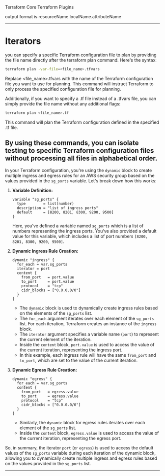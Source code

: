 Terraform Core
Terraform Plugins


output format is
resourceName.localName.attributeName


-------------
# Iterators
you can specify a specific Terraform configuration file to plan by providing the file name directly after the terraform plan command. Here's the syntax:

```bash
terraform plan -var-file=<file_name>.tfvars
```
Replace <file_name>.tfvars with the name of the Terraform configuration file you want to use for planning. This command will instruct Terraform to only process the specified configuration file for planning.

Additionally, if you want to specify a .tf file instead of a .tfvars file, you can simply provide the file name without any additional flags:

```bash
terraform plan <file_name>.tf
```
This command will plan the Terraform configuration defined in the specified .tf file.

By using these commands, you can isolate testing to specific Terraform configuration files without processing all files in alphabetical order.
--------------

In your Terraform configuration, you're using the `dynamic` block to create multiple ingress and egress rules for an AWS security group based on the values provided in the `sg_ports` variable. Let's break down how this works:

1. **Variable Definition:**
   ```hcl
   variable "sg_ports" {
     type        = list(number)
     description = "list of ingress ports"
     default     = [8200, 8201, 8300, 9200, 9500]
   }
   ```
   Here, you've defined a variable named `sg_ports` which is a list of numbers representing the ingress ports. You've also provided a default value for this variable, which includes a list of port numbers `[8200, 8201, 8300, 9200, 9500]`.

2. **Dynamic Ingress Rule Creation:**
   ```hcl
   dynamic "ingress" {
     for_each = var.sg_ports
     iterator = port
     content {
       from_port   = port.value
       to_port     = port.value
       protocol    = "tcp"
       cidr_blocks = ["0.0.0.0/0"]
     }
   }
   ```
   - The `dynamic` block is used to dynamically create ingress rules based on the elements of the `sg_ports` list.
   - The `for_each` argument iterates over each element of the `sg_ports` list. For each iteration, Terraform creates an instance of the `ingress` block.
   - The `iterator` argument specifies a variable name (`port`) to represent the current element of the iteration.
   - Inside the `content` block, `port.value` is used to access the value of the current iteration, representing the ingress port.
   - In this example, each ingress rule will have the same `from_port` and `to_port`, which are set to the value of the current iteration.

3. **Dynamic Egress Rule Creation:**
   ```hcl
   dynamic "egress" {
     for_each = var.sg_ports
     content {
       from_port   = egress.value
       to_port     = egress.value
       protocol    = "tcp"
       cidr_blocks = ["0.0.0.0/0"]
     }
   }
   ```
   - Similarly, the `dynamic` block for egress rules iterates over each element of the `sg_ports` list.
   - Inside the `content` block, `egress.value` is used to access the value of the current iteration, representing the egress port.

So, in summary, the iterator `port` (or `egress`) is used to access the default values of the `sg_ports` variable during each iteration of the dynamic block, allowing you to dynamically create multiple ingress and egress rules based on the values provided in the `sg_ports` list.

------------
